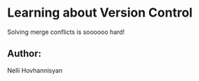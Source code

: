 # Learning about Version Control
Solving merge conflicts is soooooo hard!
## Author: 
Nelli Hovhannisyan
